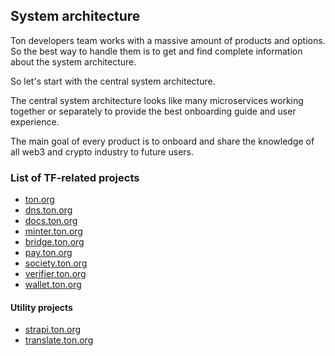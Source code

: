 ## System architecture

Ton developers team works with a massive amount of products and options. So the best way to handle them is to get and find complete information about the system architecture.

So let's start with the central system architecture.

The central system architecture looks like many microservices working together or separately to provide the best onboarding guide and user experience.

The main goal of every product is to onboard and share the knowledge of all web3 and crypto industry to future users.

### List of TF-related projects

- [ton.org](https://ton.org/)
- [dns.ton.org](https://dns.ton.org/)
- [docs.ton.org](https://docs.ton.org/)
- [minter.ton.org](https://minter.ton.org/)
- [bridge.ton.org](https://bridge.ton.org/)
- [pay.ton.org](https://pay.ton.org/)
- [society.ton.org](https://society.ton.org/)
- [verifier.ton.org](https://verifier.ton.org/)
- [wallet.ton.org](https://wallet.ton.org/)

#### Utility projects
- [strapi.ton.org](https://strapi.ton.org/)
- [translate.ton.org](https://translate.ton.org/)
##




